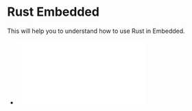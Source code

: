 
# Rust Embedded

This will help you to understand how to use Rust in Embedded.

* ![Intro](presentation/intro.html)